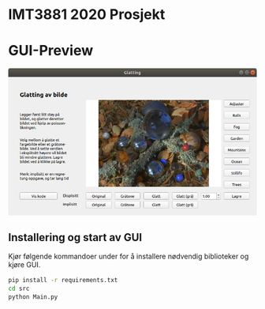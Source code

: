 # IMT3881 2020 Prosjekt
# GUI-Preview
<p align="center">
<img src="guipreview.png" alt="GUI Preview"/>
</p>

## Installering og start av GUI
Kjør følgende kommandoer under for å installere nødvendig biblioteker og kjøre GUI.

```bash
pip install -r requirements.txt
cd src
python Main.py
```